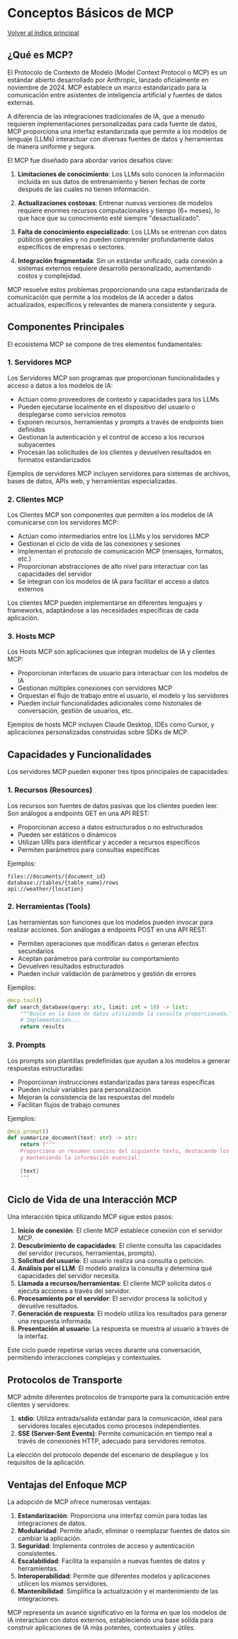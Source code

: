 # Conceptos Básicos de MCP

[Volver al índice principal](./mcp-agent-python-esqueleto.md)

## ¿Qué es MCP?

El Protocolo de Contexto de Modelo (Model Context Protocol o MCP) es un estándar abierto desarrollado por Anthropic, lanzado oficialmente en noviembre de 2024. MCP establece un marco estandarizado para la comunicación entre asistentes de inteligencia artificial y fuentes de datos externas.

A diferencia de las integraciones tradicionales de IA, que a menudo requieren implementaciones personalizadas para cada fuente de datos, MCP proporciona una interfaz estandarizada que permite a los modelos de lenguaje (LLMs) interactuar con diversas fuentes de datos y herramientas de manera uniforme y segura.

El MCP fue diseñado para abordar varios desafíos clave:

1. **Limitaciones de conocimiento**: Los LLMs solo conocen la información incluida en sus datos de entrenamiento y tienen fechas de corte después de las cuales no tienen información.

2. **Actualizaciones costosas**: Entrenar nuevas versiones de modelos requiere enormes recursos computacionales y tiempo (6+ meses), lo que hace que su conocimiento esté siempre "desactualizado".

3. **Falta de conocimiento especializado**: Los LLMs se entrenan con datos públicos generales y no pueden comprender profundamente datos específicos de empresas o sectores.

4. **Integración fragmentada**: Sin un estándar unificado, cada conexión a sistemas externos requiere desarrollo personalizado, aumentando costos y complejidad.

MCP resuelve estos problemas proporcionando una capa estandarizada de comunicación que permite a los modelos de IA acceder a datos actualizados, específicos y relevantes de manera consistente y segura.

## Componentes Principales

El ecosistema MCP se compone de tres elementos fundamentales:

### 1. Servidores MCP

Los Servidores MCP son programas que proporcionan funcionalidades y acceso a datos a los modelos de IA:

- Actúan como proveedores de contexto y capacidades para los LLMs
- Pueden ejecutarse localmente en el dispositivo del usuario o desplegarse como servicios remotos
- Exponen recursos, herramientas y prompts a través de endpoints bien definidos
- Gestionan la autenticación y el control de acceso a los recursos subyacentes
- Procesan las solicitudes de los clientes y devuelven resultados en formatos estandarizados

Ejemplos de servidores MCP incluyen servidores para sistemas de archivos, bases de datos, APIs web, y herramientas especializadas.

### 2. Clientes MCP

Los Clientes MCP son componentes que permiten a los modelos de IA comunicarse con los servidores MCP:

- Actúan como intermediarios entre los LLMs y los servidores MCP
- Gestionan el ciclo de vida de las conexiones y sesiones
- Implementan el protocolo de comunicación MCP (mensajes, formatos, etc.)
- Proporcionan abstracciones de alto nivel para interactuar con las capacidades del servidor
- Se integran con los modelos de IA para facilitar el acceso a datos externos

Los clientes MCP pueden implementarse en diferentes lenguajes y frameworks, adaptándose a las necesidades específicas de cada aplicación.

### 3. Hosts MCP

Los Hosts MCP son aplicaciones que integran modelos de IA y clientes MCP:

- Proporcionan interfaces de usuario para interactuar con los modelos de IA
- Gestionan múltiples conexiones con servidores MCP
- Orquestan el flujo de trabajo entre el usuario, el modelo y los servidores
- Pueden incluir funcionalidades adicionales como historiales de conversación, gestión de usuarios, etc.

Ejemplos de hosts MCP incluyen Claude Desktop, IDEs como Cursor, y aplicaciones personalizadas construidas sobre SDKs de MCP.

## Capacidades y Funcionalidades

Los servidores MCP pueden exponer tres tipos principales de capacidades:

### 1. Recursos (Resources)

Los recursos son fuentes de datos pasivas que los clientes pueden leer. Son análogos a endpoints GET en una API REST:

- Proporcionan acceso a datos estructurados o no estructurados
- Pueden ser estáticos o dinámicos
- Utilizan URIs para identificar y acceder a recursos específicos
- Permiten parámetros para consultas específicas

Ejemplos:
```
files://documents/{document_id}
database://tables/{table_name}/rows
api://weather/{location}
```

### 2. Herramientas (Tools)

Las herramientas son funciones que los modelos pueden invocar para realizar acciones. Son análogas a endpoints POST en una API REST:

- Permiten operaciones que modifican datos o generan efectos secundarios
- Aceptan parámetros para controlar su comportamiento
- Devuelven resultados estructurados
- Pueden incluir validación de parámetros y gestión de errores

Ejemplos:
```python
@mcp.tool()
def search_database(query: str, limit: int = 10) -> list:
    """Busca en la base de datos utilizando la consulta proporcionada."""
    # Implementación...
    return results
```

### 3. Prompts

Los prompts son plantillas predefinidas que ayudan a los modelos a generar respuestas estructuradas:

- Proporcionan instrucciones estandarizadas para tareas específicas
- Pueden incluir variables para personalización
- Mejoran la consistencia de las respuestas del modelo
- Facilitan flujos de trabajo comunes

Ejemplos:
```python
@mcp.prompt()
def summarize_document(text: str) -> str:
    return f"""
    Proporciona un resumen conciso del siguiente texto, destacando los puntos clave
    y manteniendo la información esencial:
    
    {text}
    """
```

## Ciclo de Vida de una Interacción MCP

Una interacción típica utilizando MCP sigue estos pasos:

1. **Inicio de conexión**: El cliente MCP establece conexión con el servidor MCP.
2. **Descubrimiento de capacidades**: El cliente consulta las capacidades del servidor (recursos, herramientas, prompts).
3. **Solicitud del usuario**: El usuario realiza una consulta o petición.
4. **Análisis por el LLM**: El modelo analiza la consulta y determina qué capacidades del servidor necesita.
5. **Llamada a recursos/herramientas**: El cliente MCP solicita datos o ejecuta acciones a través del servidor.
6. **Procesamiento por el servidor**: El servidor procesa la solicitud y devuelve resultados.
7. **Generación de respuesta**: El modelo utiliza los resultados para generar una respuesta informada.
8. **Presentación al usuario**: La respuesta se muestra al usuario a través de la interfaz.

Este ciclo puede repetirse varias veces durante una conversación, permitiendo interacciones complejas y contextuales.

## Protocolos de Transporte

MCP admite diferentes protocolos de transporte para la comunicación entre clientes y servidores:

1. **stdio**: Utiliza entrada/salida estándar para la comunicación, ideal para servidores locales ejecutados como procesos independientes.
2. **SSE (Server-Sent Events)**: Permite comunicación en tiempo real a través de conexiones HTTP, adecuado para servidores remotos.

La elección del protocolo depende del escenario de despliegue y los requisitos de la aplicación.

## Ventajas del Enfoque MCP

La adopción de MCP ofrece numerosas ventajas:

1. **Estandarización**: Proporciona una interfaz común para todas las integraciones de datos.
2. **Modularidad**: Permite añadir, eliminar o reemplazar fuentes de datos sin cambiar la aplicación.
3. **Seguridad**: Implementa controles de acceso y autenticación consistentes.
4. **Escalabilidad**: Facilita la expansión a nuevas fuentes de datos y herramientas.
5. **Interoperabilidad**: Permite que diferentes modelos y aplicaciones utilicen los mismos servidores.
6. **Mantenibilidad**: Simplifica la actualización y el mantenimiento de las integraciones.

MCP representa un avance significativo en la forma en que los modelos de IA interactúan con datos externos, estableciendo una base sólida para construir aplicaciones de IA más potentes, contextuales y útiles.

